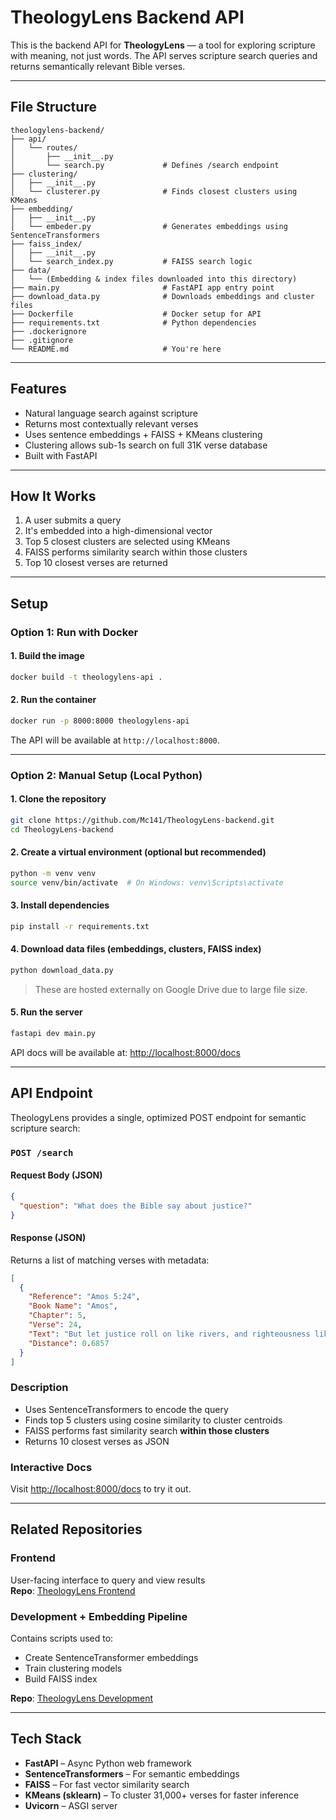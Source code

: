 # TheologyLens Backend API

This is the backend API for **TheologyLens** — a tool for exploring scripture with meaning, not just words. The API serves scripture search queries and returns semantically relevant Bible verses.

---

## File Structure

```
theologylens-backend/
├── api/
│   └── routes/
│       ├── __init__.py
│       └── search.py             # Defines /search endpoint
├── clustering/
│   ├── __init__.py
│   └── clusterer.py              # Finds closest clusters using KMeans
├── embedding/
│   ├── __init__.py
│   └── embeder.py                # Generates embeddings using SentenceTransformers
├── faiss_index/
│   ├── __init__.py
│   └── search_index.py           # FAISS search logic
├── data/
│   └── (Embedding & index files downloaded into this directory)
├── main.py                       # FastAPI app entry point
├── download_data.py              # Downloads embeddings and cluster files
├── Dockerfile                    # Docker setup for API
├── requirements.txt              # Python dependencies
├── .dockerignore
├── .gitignore
└── README.md                     # You're here
```

---

## Features

- Natural language search against scripture
- Returns most contextually relevant verses
- Uses sentence embeddings + FAISS + KMeans clustering
- Clustering allows sub-1s search on full 31K verse database
- Built with FastAPI

---

## How It Works

1. A user submits a query
2. It's embedded into a high-dimensional vector
3. Top 5 closest clusters are selected using KMeans
4. FAISS performs similarity search within those clusters
5. Top 10 closest verses are returned

---

## Setup

### Option 1: Run with Docker

#### 1. Build the image

```bash
docker build -t theologylens-api .
```

#### 2. Run the container

```bash
docker run -p 8000:8000 theologylens-api
```

The API will be available at `http://localhost:8000`.

---

### Option 2: Manual Setup (Local Python)

#### 1. Clone the repository

```bash
git clone https://github.com/Mc141/TheologyLens-backend.git
cd TheologyLens-backend
```

#### 2. Create a virtual environment (optional but recommended)

```bash
python -m venv venv
source venv/bin/activate  # On Windows: venv\Scripts\activate
```

#### 3. Install dependencies

```bash
pip install -r requirements.txt
```

#### 4. Download data files (embeddings, clusters, FAISS index)

```bash
python download_data.py
```

> These are hosted externally on Google Drive due to large file size.

#### 5. Run the server

```bash
fastapi dev main.py
```

API docs will be available at: [http://localhost:8000/docs](http://localhost:8000/docs)

---

## API Endpoint

TheologyLens provides a single, optimized POST endpoint for semantic scripture search:

### `POST /search`

#### Request Body (JSON)

```json
{
  "question": "What does the Bible say about justice?"
}
```

#### Response (JSON)

Returns a list of matching verses with metadata:

```json
[
  {
    "Reference": "Amos 5:24",
    "Book Name": "Amos",
    "Chapter": 5,
    "Verse": 24,
    "Text": "But let justice roll on like rivers, and righteousness like a mighty stream.",
    "Distance": 0.6857
  }
]
```

### Description

- Uses SentenceTransformers to encode the query
- Finds top 5 clusters using cosine similarity to cluster centroids
- FAISS performs fast similarity search **within those clusters**
- Returns 10 closest verses as JSON

### Interactive Docs

Visit [http://localhost:8000/docs](http://localhost:8000/docs) to try it out.

---

## Related Repositories

### Frontend

User-facing interface to query and view results  
**Repo**: [TheologyLens Frontend](https://github.com/Mc141/TheologyLens-frontend)

### Development + Embedding Pipeline

Contains scripts used to:

- Create SentenceTransformer embeddings
- Train clustering models
- Build FAISS index

**Repo**: [TheologyLens Development](https://github.com/Mc141/TheologyLens)

---

## Tech Stack

- **FastAPI** – Async Python web framework
- **SentenceTransformers** – For semantic embeddings
- **FAISS** – For fast vector similarity search
- **KMeans (sklearn)** – To cluster 31,000+ verses for faster inference
- **Uvicorn** – ASGI server
